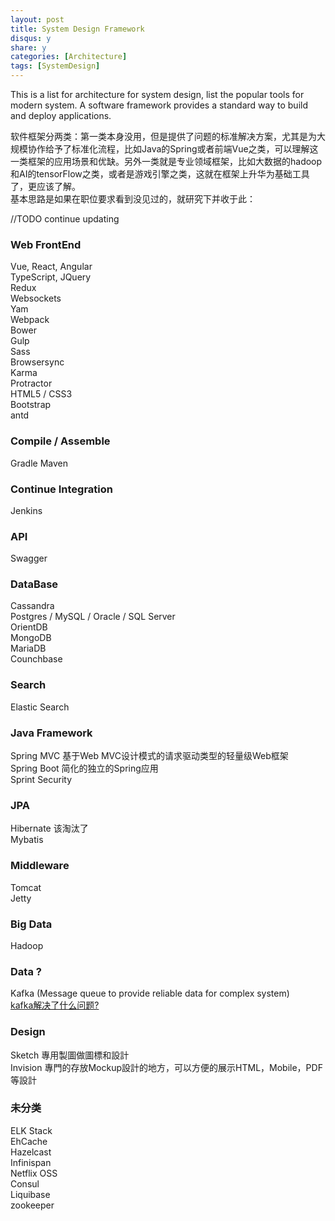 ```yaml
---
layout: post
title: System Design Framework
disqus: y
share: y
categories: [Architecture]
tags: [SystemDesign]
---
```


This is a list for architecture for system design, list the popular tools for modern system.
A software framework provides a standard way to build and deploy applications. 

软件框架分两类：第一类本身没用，但是提供了问题的标准解决方案，尤其是为大规模协作给予了标准化流程，比如Java的Spring或者前端Vue之类，可以理解这一类框架的应用场景和优缺。另外一类就是专业领域框架，比如大数据的hadoop和AI的tensorFlow之类，或者是游戏引擎之类，这就在框架上升华为基础工具了，更应该了解。  
基本思路是如果在职位要求看到没见过的，就研究下并收于此：

//TODO continue updating

### Web FrontEnd
Vue, React, Angular  
TypeScript, JQuery  
Redux  
Websockets  
Yam  
Webpack  
Bower  
Gulp  
Sass  
Browsersync  
Karma  
Protractor  
HTML5 / CSS3  
Bootstrap  
antd  

### Compile / Assemble
Gradle
Maven

### Continue Integration
Jenkins

### API
Swagger

### DataBase
Cassandra  
Postgres / MySQL / Oracle / SQL Server  
OrientDB  
MongoDB  
MariaDB  
Counchbase  

### Search
Elastic Search

### Java Framework
Spring MVC 基于Web MVC设计模式的请求驱动类型的轻量级Web框架  
Spring Boot 简化的独立的Spring应用  
Sprint Security  

### JPA
Hibernate 该淘汰了  
Mybatis

### Middleware
Tomcat  
Jetty  

### Big Data
Hadoop

### Data ?
Kafka (Message queue to provide reliable data for complex system)  
[kafka解决了什么问题?](https://www.zhihu.com/question/53331259)  

### Design
Sketch 專用製圖做圖標和設計  
Invision 專門的存放Mockup設計的地方，可以方便的展示HTML，Mobile，PDF等設計  

### 未分类
ELK Stack  
EhCache  
Hazelcast  
Infinispan  
Netflix OSS    
Consul    
Liquibase    
zookeeper  



